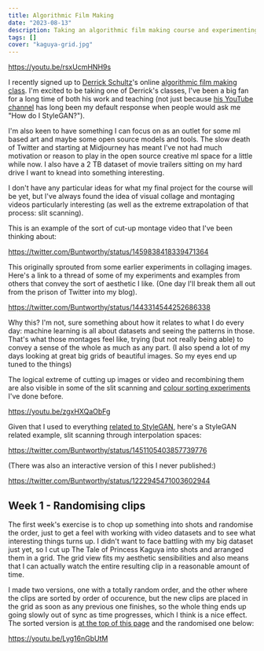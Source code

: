 ```yaml
---
title: Algorithmic Film Making
date: "2023-08-13"
description: Taking an algorithmic film making course and experimenting with video collage
tags: []
cover: "kaguya-grid.jpg"
---
```


https://youtu.be/rsxUcmHNH9s

I recently signed up to [Derrick Schultz](https://artificial-images.com/)'s online [algorithmic film making class](https://www.bustbright.com/product/algorithmic-filmmaking-async-class-august-7-thru-september-11-2023-/334). I'm excited to be taking one of Derrick's classes, I've been a big fan for a long time of both his work and teaching (not just because [his YouTube channel](https://www.youtube.com/@artificialimages) has long been my default response when people would ask me "How do I StyleGAN?").

I'm also keen to have something I can focus on as an outlet for some ml based art and maybe some open source models and tools. The slow death of Twitter and starting at Midjourney has meant I've not had much motivation or reason to play in the open source creative ml space for a little while now. I also have a 2 TB dataset of movie trailers sitting on my hard drive I want to knead into something interesting.

I don't have any particular ideas for what my final project for the course will be yet, but I've always found the idea of visual collage and montaging videos particularly interesting (as well as the extreme extrapolation of that process: slit scanning).

This is an example of the sort of cut-up montage video that I've been thinking about:

https://twitter.com/Buntworthy/status/1459838418339471364

This originally sprouted from some earlier experiments in collaging images. Here's a link to a thread of some of my experiments and examples from others that convey the sort of aesthetic I like. (One day I'll break them all out from the prison of Twitter into my blog).

https://twitter.com/Buntworthy/status/1443314544252686338

Why this? I'm not, sure something about how it relates to what I do every day: machine learning is all about datasets and seeing the patterns in those. That's what those montages feel like, trying (but not really being able) to convey a sense of the whole as much as any part. (I also spend a lot of my days looking at great big grids of beautiful images. So my eyes end up tuned to the things)

The logical extreme of cutting up images or video and recombining them are also visible in some of the slit scanning and [colour sorting experiments](/blog/2020/colour-sorter/) I've done before.

https://youtu.be/zgxHXQaObFg

Given that I used to everything [related to StyleGAN](/tags/stylegan/), here's a StyleGAN related example, slit scanning through interpolation spaces:

https://twitter.com/Buntworthy/status/1451105403857739776

(There was also an interactive version of this I never published:)

https://twitter.com/Buntworthy/status/1222945471003602944

## Week 1 - Randomising clips

The first week's exercise is to chop up something into shots and randomise the order, just to get a feel with working with video datasets and to see what interesting things turns up. I didn't want to face battling with my big dataset just yet, so I cut up The Tale of Princess Kaguya into shots and arranged them in a grid. The grid view fits my aesthetic sensibilities and also means that I can actually watch the entire resulting clip in a reasonable amount of time.

I made two versions, one with a totally random order, and the other where the clips are sorted by order of occurence, but the new clips are placed in the grid as soon as any previous one finishes, so the whole thing ends up going slowly out of sync as time progresses, which I think is a nice effect. The sorted version is [at the top of this page](#skip) and the randomised one below:

https://youtu.be/Lyg16nGbUtM